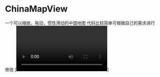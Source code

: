# ChinaMapView
一个可以缩放，拖动，惯性滑动的中国地图 代码比较简单可根据自己的需求进行修改
[![](https://github.com/liouyang/ChinaMapView/blob/main/video/screen_recording.mp4)]


